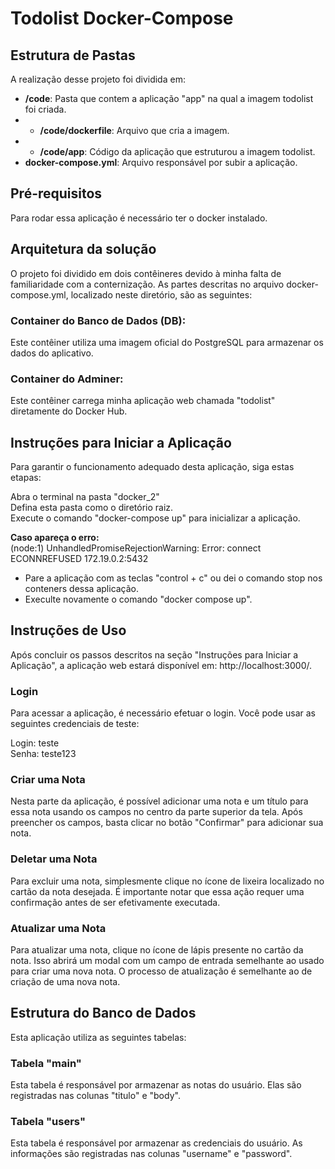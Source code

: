 # Todolist Docker-Compose

## Estrutura de Pastas
A realização desse projeto foi dividida em:

- **/code**: Pasta que contem a aplicação "app" na qual a imagem todolist foi criada.
- - **/code/dockerfile**: Arquivo que cria a imagem.
- - **/code/app**: Código da aplicação que estruturou a imagem todolist.
- **docker-compose.yml**: Arquivo responsável por subir a aplicação.

## Pré-requisitos
Para rodar essa aplicação é necessário ter o docker instalado.

## Arquitetura da solução
O projeto foi dividido em dois contêineres devido à minha falta de familiaridade com a conternização. As partes descritas no arquivo docker-compose.yml, localizado neste diretório, são as seguintes:

### Container do Banco de Dados (DB): 
Este contêiner utiliza uma imagem oficial do PostgreSQL para armazenar os dados do aplicativo.

### Container do Adminer: 
Este contêiner carrega minha aplicação web chamada "todolist" diretamente do Docker Hub.


## Instruções para Iniciar a Aplicação
Para garantir o funcionamento adequado desta aplicação, siga estas etapas:

Abra o terminal na pasta "docker_2" <br>
Defina esta pasta como o diretório raiz. <br>
Execute o comando "docker-compose up" para inicializar a aplicação.

**Caso apareça o erro:** <br>
(node:1) UnhandledPromiseRejectionWarning: Error: connect ECONNREFUSED 172.19.0.2:5432
<br>
- Pare a aplicação com as teclas "control + c" ou dei o comando stop nos conteners dessa aplicação.
- Execulte novamente o comando "docker compose up".

## Instruções de Uso
Após concluir os passos descritos na seção "Instruções para Iniciar a Aplicação", a aplicação web estará disponível em: http://localhost:3000/.

### Login
Para acessar a aplicação, é necessário efetuar o login. Você pode usar as seguintes credenciais de teste:

Login: teste <br>
Senha: teste123

### Criar uma Nota
Nesta parte da aplicação, é possível adicionar uma nota e um título para essa nota usando os campos no centro da parte superior da tela. Após preencher os campos, basta clicar no botão "Confirmar" para adicionar sua nota.

### Deletar uma Nota
Para excluir uma nota, simplesmente clique no ícone de lixeira localizado no cartão da nota desejada. É importante notar que essa ação requer uma confirmação antes de ser efetivamente executada.

### Atualizar uma Nota
Para atualizar uma nota, clique no ícone de lápis presente no cartão da nota. Isso abrirá um modal com um campo de entrada semelhante ao usado para criar uma nova nota. O processo de atualização é semelhante ao de criação de uma nova nota.

## Estrutura do Banco de Dados
Esta aplicação utiliza as seguintes tabelas:

### Tabela "main"
Esta tabela é responsável por armazenar as notas do usuário. Elas são registradas nas colunas "titulo" e "body".

### Tabela "users"
Esta tabela é responsável por armazenar as credenciais do usuário. As informações são registradas nas colunas "username" e "password".
